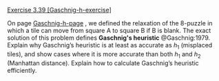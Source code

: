 [Exercise 3.39 \[Gaschnig-h-exercise\]](3-39/)

On page [Gaschnig-h-page](#/) , we defined the relaxation of the 8-puzzle in
which a tile can move from square A to square B if B is blank. The exact
solution of this problem defines **Gaschnig's heuristic** @Gaschnig:1979. Explain why Gaschnig’s
heuristic is at least as accurate as $h_1$ (misplaced tiles), and show
cases where it is more accurate than both $h_1$ and $h_2$ (Manhattan
distance). Explain how to calculate Gaschnig’s heuristic efficiently.
